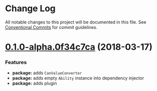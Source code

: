 # Change Log

All notable changes to this project will be documented in this file.
See [Conventional Commits](https://conventionalcommits.org) for commit guidelines.

<a name="0.1.0-alpha.0f34c7ca"></a>
# [0.1.0-alpha.0f34c7ca](https://github.com/stalniy/casl/compare/@casl/aurelia@0.1.0...@casl/aurelia@0.1.0-alpha.0f34c7ca) (2018-03-17)


### Features

* **package:** adds `CanValueConverter`
* **package:** adds empty `Ability` instance into dependency injector
* **package:** adds plugin
